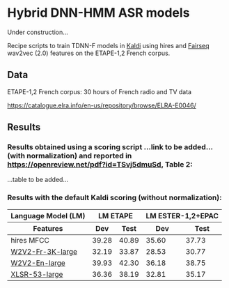 # Hybrid DNN-HMM ASR models 
Under construction...

Recipe scripts to train TDNN-F models in [Kaldi](https://github.com/kaldi-asr/kaldi) using hires and [Fairseq](https://github.com/pytorch/fairseq) wav2vec (2.0) features on the ETAPE-1,2 French corpus.

## Data

ETAPE-1,2 French corpus: 30 hours of French radio and TV data

https://catalogue.elra.info/en-us/repository/browse/ELRA-E0046/

## Results

### Results obtained using a scoring script ...link to be added... (with normalization)  and reported in https://openreview.net/pdf?id=TSvj5dmuSd, Table 2:

...table to be added...

### Results with the default Kaldi scoring (without normalization):

<table>
  <thead>
    <tr>
      <th colspan="1">Language Model (LM)</th>
      <th colspan="2">LM ETAPE</th>
      <th colspan="2">LM ESTER-1,2+EPAC</th>
    </tr>
  </thead>
  <thead>
    <tr>
      <th>Features</th>
      <th>Dev</th>
      <th>Test</th>
      <th>Dev</th>
      <th>Test</th>
    </tr>
  </thead>
   
  <tbody>
   <tr>
    <td>hires MFCC</td>
    <td>39.28</td>
    <td>40.89</td>
    <td>35.60</td>
    <td>37.73</td>
   </tr>
   <tr> 
    <td><a href=https://huggingface.co/LeBenchmark/wav2vec2-FR-3K-large>W2V2-Fr-3K-large</a></td>
    <td>32.19</td>
    <td>33.87</td>
    <td>28.53</td>
    <td>30.77</td>
   </tr>
   <tr>
    <td><a href=https://dl.fbaipublicfiles.com/fairseq/wav2vec/libri960_big.pt>W2V2-En-large</a></td>
    <td>39.93</td>
    <td>42.30</td>
    <td>36.18</td>
    <td>38.75</td>
   </tr>
   <tr>
    <td><a href=https://dl.fbaipublicfiles.com/fairseq/wav2vec/xlsr_53_56k.pt>XLSR-53-large</a></td>
    <td>36.36</td>
    <td>38.19</td>
    <td>32.81</td>
    <td>35.17</td>
   </tr>
  </tbody>
</table>

